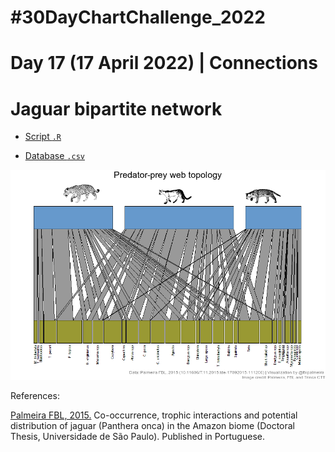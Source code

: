 # #30DayChartChallenge_2022

# Day 17 (17 April 2022) | Connections

# Jaguar bipartite network

- [Script `.R`]()

- [Database `.csv`](https://github.com/fblpalmeira/jaguar_bipartite/blob/main/data/jaguar_bipartite.csv)

<img src="https://raw.githubusercontent.com/fblpalmeira/jaguar_bipartite/main/data/jaguar_bipartite2.png">

References: 

[Palmeira FBL, 2015.](https://www.teses.usp.br/teses/disponiveis/11/11150/tde-17092015-111206/publico/Francesca_Belem_Lopes_Palmeira_versao_revisada.pdf) Co-occurrence, trophic interactions and potential distribution of jaguar (Panthera onca) in the Amazon biome (Doctoral Thesis, Universidade de São Paulo). Published in Portuguese.
